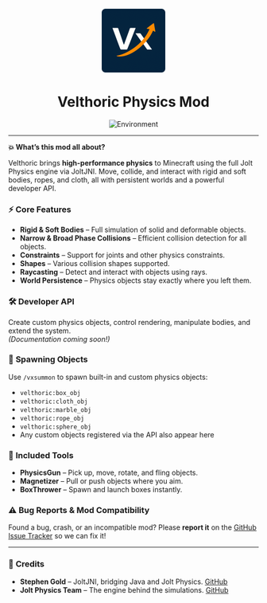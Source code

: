 <p align="center">
  <img src="./assets/velthoric_icon.png" alt="Velthoric Icon" width="128" height="128">
</p>

<h1 align="center">Velthoric Physics Mod</h1>

<p align="center">
  <img src="https://img.shields.io/badge/Environment-Client%20%26%20Server-blue" alt="Environment">
</p>

---

**💥 What’s this mod all about?**

Velthoric brings **high-performance physics** to Minecraft using the full Jolt Physics engine via JoltJNI. Move, collide, and interact with rigid and soft bodies, ropes, and cloth, all with persistent worlds and a powerful developer API.

### ⚡ **Core Features**

* **Rigid & Soft Bodies** – Full simulation of solid and deformable objects.
* **Narrow & Broad Phase Collisions** – Efficient collision detection for all objects.
* **Constraints** – Support for joints and other physics constraints.
* **Shapes** – Various collision shapes supported.
* **Raycasting** – Detect and interact with objects using rays.
* **World Persistence** – Physics objects stay exactly where you left them.

### 🛠️ **Developer API**

Create custom physics objects, control rendering, manipulate bodies, and extend the system.  
*(Documentation coming soon!)*

### 🎯 **Spawning Objects**

Use `/vxsummon` to spawn built-in and custom physics objects:

- `velthoric:box_obj`
- `velthoric:cloth_obj`
- `velthoric:marble_obj`
- `velthoric:rope_obj`
- `velthoric:sphere_obj`
- Any custom objects registered via the API also appear here


### 🔧 **Included Tools**

* **PhysicsGun** – Pick up, move, rotate, and fling objects.
* **Magnetizer** – Pull or push objects where you aim.
* **BoxThrower** – Spawn and launch boxes instantly.

### ⚠️ **Bug Reports & Mod Compatibility**

Found a bug, crash, or an incompatible mod? Please **report it** on the [GitHub Issue Tracker](https://github.com/xI-Mx-Ix/Velthoric/issues) so we can fix it!

---

### 🌟 **Credits**

* **Stephen Gold** – JoltJNI, bridging Java and Jolt Physics. [GitHub](https://github.com/stephengold/joltjni)
* **Jolt Physics Team** – The engine behind the simulations.  [GitHub](https://github.com/jrouwe/JoltPhysics)
